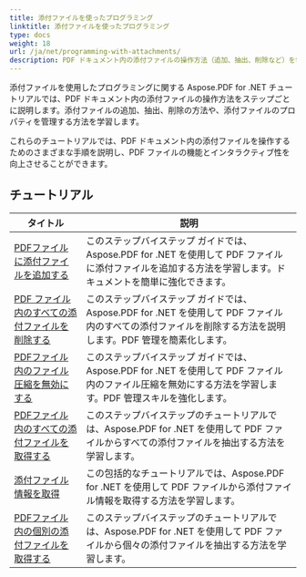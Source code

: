 ```yaml
---
title: 添付ファイルを使ったプログラミング
linktitle: 添付ファイルを使ったプログラミング
type: docs
weight: 18
url: /ja/net/programming-with-attachments/
description: PDF ドキュメント内の添付ファイルの操作方法（追加、抽出、削除など）を学習し、PDF ファイルの機能を向上させます。
---
```

添付ファイルを使用したプログラミングに関する Aspose.PDF for .NET チュートリアルでは、PDF ドキュメント内の添付ファイルの操作方法をステップごとに説明します。添付ファイルの追加、抽出、削除の方法や、添付ファイルのプロパティを管理する方法を学習します。

これらのチュートリアルでは、PDF ドキュメント内の添付ファイルを操作するためのさまざまな手順を説明し、PDF ファイルの機能とインタラクティブ性を向上させることができます。

## チュートリアル
| タイトル | 説明 |
| --- | --- | 
| [PDFファイルに添付ファイルを追加する](./add-attachment/) | このステップバイステップ ガイドでは、Aspose.PDF for .NET を使用して PDF ファイルに添付ファイルを追加する方法を学習します。ドキュメントを簡単に強化できます。 |  
| [PDF ファイル内のすべての添付ファイルを削除する](./delete-all-attachments/) | このステップバイステップ ガイドでは、Aspose.PDF for .NET を使用して PDF ファイル内のすべての添付ファイルを削除する方法を説明します。PDF 管理を簡素化します。 |  
| [PDFファイル内のファイル圧縮を無効にする](./disable-files-compression/) | このステップバイステップ ガイドでは、Aspose.PDF for .NET を使用して PDF ファイル内のファイル圧縮を無効にする方法を学習します。PDF 管理スキルを強化します。 |  
| [PDFファイル内のすべての添付ファイルを取得する](./get-all-the-attachments/) | このステップバイステップのチュートリアルでは、Aspose.PDF for .NET を使用して PDF ファイルからすべての添付ファイルを抽出する方法を学習します。 |  
| [添付ファイル情報を取得](./get-attachment-info/) | この包括的なチュートリアルでは、Aspose.PDF for .NET を使用して PDF ファイルから添付ファイル情報を取得する方法を学習します。 |  
| [PDFファイル内の個別の添付ファイルを取得する](./get-individual-attachment/) | このステップバイステップのチュートリアルでは、Aspose.PDF for .NET を使用して PDF ファイルから個々の添付ファイルを抽出する方法を学習します。  |  